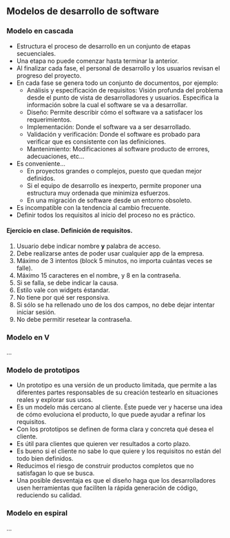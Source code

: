 ## Modelos de desarrollo de software

### Modelo en cascada

- Estructura el proceso de desarrollo en un conjunto de etapas secuenciales.
- Una etapa no puede comenzar hasta terminar la anterior.
- Al finalizar cada fase, el personal de desarrollo y los usuarios revisan el progreso del proyecto.
- En cada fase se genera todo un conjunto de documentos, por ejemplo:
    - Análisis y especificación de requisitos: Visión profunda del problema desde el punto de vista de desarrolladores y usuarios. Especifica la información sobre la cual el software se va a desarrollar.
    - Diseño: Permite describir cómo el software va a satisfacer los requerimientos.
    - Implementación: Donde el software va a ser desarrollado.
    - Validación y verificación: Donde el software es probado para verificar que es consistente con las definiciones.
    - Mantenimiento: Modificaciones al software producto de errores, adecuaciones, etc...
- Es conveniente...
    - En proyectos grandes o complejos, puesto que quedan mejor definidos.
    - Si el equipo de desarrollo es inexperto, permite proponer una estructura muy ordenada que minimiza esfuerzos.
    - En una migración de software desde un entorno obsoleto.
- Es incompatible con la tendencia al cambio frecuente.
- Definir todos los requisitos al inicio del proceso no es práctico.

#### Ejercicio en clase. Definición de requisitos.

1. Usuario debe indicar nombre **y** palabra de acceso.
2. Debe realizarse antes de poder usar cualquier app de la empresa.
3. Máximo de 3 intentos (block 5 minutos, no importa cuántas veces se falle).
4. Máximo 15 caracteres en el nombre, y 8 en la contraseña.
5. Si se falla, se debe indicar la causa.
6. Estilo vale con widgets éstandar.
7. No tiene por qué ser responsiva.
8. Si sólo se ha rellenado uno de los dos campos, no debe dejar intentar iniciar sesión.
9. No debe permitir resetear la contraseña.

### Modelo en V

...


### Modelo de prototipos

- Un prototipo es una versión de un producto limitada, que permite a las diferentes partes responsables de su creación testearlo en situaciones reales y explorar sus usos.
- Es un modelo más cercano al cliente. Éste puede ver y hacerse una idea de cómo evoluciona el producto, lo que puede ayudar a refinar los requisitos.
- Con los prototipos se definen de forma clara y concreta qué desea el cliente.
- Es útil para clientes que quieren ver resultados a corto plazo.
- Es bueno si el cliente no sabe lo que quiere y los requisitos no están del todo bien definidos.
- Reducimos el riesgo de construir productos completos que no satisfagan lo que se busca.
- Una posible desventaja es que el diseño haga que los desarrolladores usen herramientas que faciliten la rápida generación de código, reduciendo su calidad.

### Modelo en espiral

...
